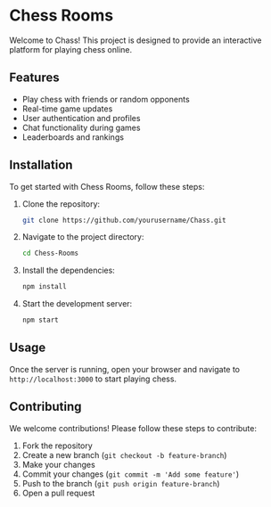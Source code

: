 # Chess Rooms

Welcome to Chass! This project is designed to provide an interactive platform for playing chess online.

## Features

- Play chess with friends or random opponents
- Real-time game updates
- User authentication and profiles
- Chat functionality during games
- Leaderboards and rankings

## Installation

To get started with Chess Rooms, follow these steps:

1. Clone the repository:
    ```bash
    git clone https://github.com/yourusername/Chass.git
    ```
2. Navigate to the project directory:
    ```bash
    cd Chess-Rooms
    ```
3. Install the dependencies:
    ```bash
    npm install
    ```
4. Start the development server:
    ```bash
    npm start
    ```

## Usage

Once the server is running, open your browser and navigate to `http://localhost:3000` to start playing chess.

## Contributing

We welcome contributions! Please follow these steps to contribute:

1. Fork the repository
2. Create a new branch (`git checkout -b feature-branch`)
3. Make your changes
4. Commit your changes (`git commit -m 'Add some feature'`)
5. Push to the branch (`git push origin feature-branch`)
6. Open a pull request